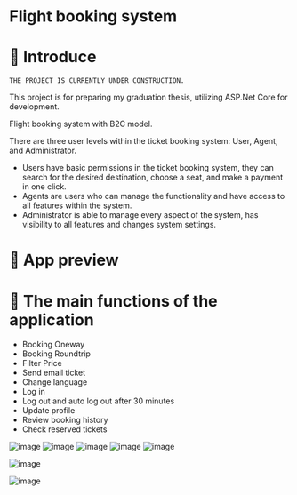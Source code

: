 # Flight booking system
# 👋 Introduce
    THE PROJECT IS CURRENTLY UNDER CONSTRUCTION.

This project is for preparing my graduation thesis, utilizing ASP.Net Core for development.  

Flight booking system with B2C model.

There are three user levels within the ticket booking system: User, Agent, and Administrator.
 + Users have basic permissions in the ticket booking system, they can search for the desired destination, choose a seat, and make a payment in one click.
 + Agents are users who can manage the functionality and have access to all features within the system.
 + Administrator is able to manage every aspect of the system, has visibility to all features and changes system settings.

# 👀 App preview

# 🥰 The main functions of the application
 + Booking Oneway
 + Booking Roundtrip
 + Filter Price
 + Send email ticket
 + Change language
 + Log in
 + Log out and auto log out after 30 minutes
 + Update profile
 + Review booking history
 + Check reserved tickets


![image](https://github.com/hthhaf/Airline-Ticket-Booking-System/assets/59130386/ee29fc96-fbd6-4fd4-b80e-a6a8d5a88cb1)
![image](https://github.com/hthhaf/Airline-Ticket-Booking-System/assets/59130386/5a02ec41-afa0-46f8-8ff4-9148bd98ed25)
![image](https://github.com/hthhaf/Airline-Ticket-Booking-System/assets/59130386/c3ae552f-eb4b-4a0e-b44a-47769cda358d)
![image](https://github.com/hthhaf/Airline-Ticket-Booking-System/assets/59130386/921f6c06-e448-4201-8147-ef521ffd0d64)
![image](https://github.com/hthhaf/Airline-Ticket-Booking-System/assets/59130386/5054021c-3598-40cb-b04a-61bd1ba12e46)

![image](https://github.com/hthhaf/Airline-Ticket-Booking-System/assets/59130386/e24375ad-a93e-4396-ad4e-53bff8d54e4e)

![image](https://github.com/hthhaf/Airline-Ticket-Booking-System/assets/59130386/7aa0cf2b-270f-44bc-9642-a70f1062f57a)


